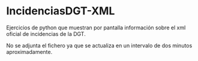 # IncidenciasDGT-XML
Ejercicios de python que muestran por pantalla información sobre el xml oficial de incidencias de la DGT.

No se adjunta el fichero ya que se actualiza en un intervalo de dos minutos aproximadamente.
